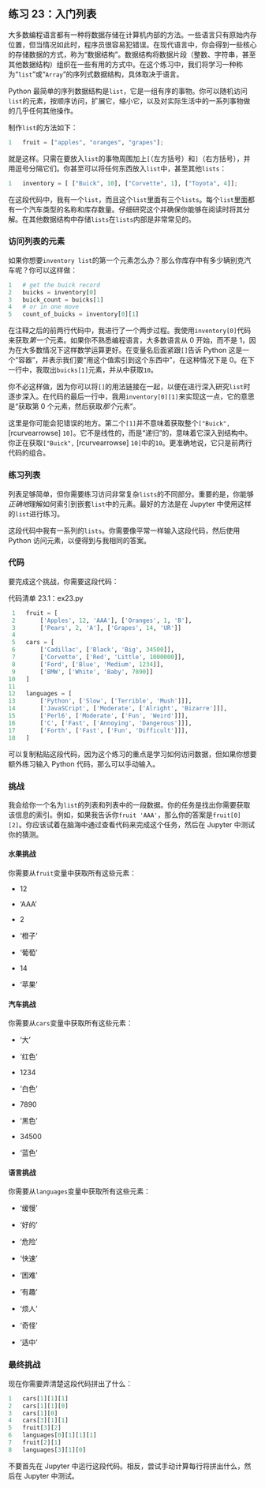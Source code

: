 ## 练习 23：入门列表

大多数编程语言都有一种将数据存储在计算机内部的方法。一些语言只有原始内存位置，但当情况如此时，程序员很容易犯错误。在现代语言中，你会得到一些核心的存储数据的方式，称为“数据结构”。数据结构将数据片段（整数、字符串，甚至其他数据结构）组织在一些有用的方式中。在这个练习中，我们将学习一种称为“`list`”或“`Array`”的序列式数据结构，具体取决于语言。

Python 最简单的序列数据结构是`list`，它是一组有序的事物。你可以随机访问`list`的元素，按顺序访问，扩展它，缩小它，以及对实际生活中的一系列事物做的几乎任何其他操作。

制作`list`的方法如下：

```py
1   fruit = ["apples", "oranges", "grapes"];
```

就是这样。只需在要放入`list`的事物周围加上`[`（左方括号）和`]`（右方括号），并用逗号分隔它们。你甚至可以将任何东西放入`list`中，甚至其他`lists`：

```py
1   inventory = [ ["Buick", 10], ["Corvette", 1], ["Toyota", 4]];
```

在这段代码中，我有一个`list`，而且这个`list`里面有三个`lists`。每个`list`里面都有一个汽车类型的名称和库存数量。仔细研究这个并确保你能够在阅读时将其分解。在其他数据结构中存储`lists`在`lists`内部是非常常见的。

### 访问列表的元素

如果你想要`inventory list`的第一个元素怎么办？那么你库存中有多少辆别克汽车呢？你可以这样做：

```py
1   # get the buick record
2   buicks = inventory[0]
3   buick_count = buicks[1]
4   # or in one move
5   count_of_buicks = inventory[0][1]
```

在注释之后的前两行代码中，我进行了一个两步过程。我使用`inventory[0]`代码来获取*第一个*元素。如果你不熟悉编程语言，大多数语言从 0 开始，而不是 1，因为在大多数情况下这样数学运算更好。在变量名后面紧跟`[]`告诉 Python 这是一个“容器”，并表示我们要“用这个值索引到这个东西中”，在这种情况下是 0。在下一行中，我取出`buicks[1]`元素，并从中获取`10`。

你不必这样做，因为你可以将`[]`的用法链接在一起，以便在进行深入研究`list`时逐步深入。在代码的最后一行中，我用`inventory[0][1]`来实现这一点，它的意思是“获取第 0 个元素，然后获取*那个*元素”。

这里是你可能会犯错误的地方。第二个`[1]`并不意味着获取整个`["Buick",` [rcurvearrowse] `10]`。它不是线性的，而是“递归”的，意味着它深入到结构中。你正在获取`["Buick",` [rcurvearrowse] `10]`中的`10`。更准确地说，它只是前两行代码的组合。

### 练习列表

列表足够简单，但你需要练习访问非常复杂`lists`的不同部分。重要的是，你能够*正确地*理解如何索引到嵌套`list`中的元素。最好的方法是在 Jupyter 中使用这样的`list`进行练习。

这段代码中我有一系列的`lists`。你需要像平常一样输入这段代码，然后使用 Python 访问元素，以便得到与我相同的答案。

### 代码

要完成这个挑战，你需要这段代码：

代码清单 23.1：ex23.py

```py
 1   fruit = [
 2       ['Apples', 12, 'AAA'], ['Oranges', 1, 'B'],
 3       ['Pears', 2, 'A'], ['Grapes', 14, 'UR']]
 4
 5   cars = [
 6       ['Cadillac', ['Black', 'Big', 34500]],
 7       ['Corvette', ['Red', 'Little', 1000000]],
 8       ['Ford', ['Blue', 'Medium', 1234]],
 9       ['BMW', ['White', 'Baby', 7890]]
10   ]
11
12   languages = [
13       ['Python', ['Slow', ['Terrible', 'Mush']]],
14       ['JavaSCript', ['Moderate', ['Alright', 'Bizarre']]],
15       ['Perl6', ['Moderate', ['Fun', 'Weird']]],
16       ['C', ['Fast', ['Annoying', 'Dangerous']]],
17       ['Forth', ['Fast', ['Fun', 'Difficult']]],
18   ]
```

可以复制粘贴这段代码，因为这个练习的重点是学习如何访问数据，但如果你想要额外练习输入 Python 代码，那么可以手动输入。

### 挑战

我会给你一个名为`list`的列表和列表中的一段数据。你的任务是找出你需要获取该信息的索引。例如，如果我告诉你`fruit 'AAA'`，那么你的答案是`fruit[0][2]`。你应该试着在脑海中通过查看代码来完成这个任务，然后在 Jupyter 中测试你的猜测。

#### 水果挑战

你需要从`fruit`变量中获取所有这些元素：

+   12

+   ‘AAA’

+   2

+   ‘橙子’

+   ‘葡萄’

+   14

+   ‘苹果’

#### 汽车挑战

你需要从`cars`变量中获取所有这些元素：

+   ‘大’

+   ‘红色’

+   1234

+   ‘白色’

+   7890

+   ‘黑色’

+   34500

+   ‘蓝色’

#### 语言挑战

你需要从`languages`变量中获取所有这些元素：

+   ‘缓慢’

+   ‘好的’

+   ‘危险’

+   ‘快速’

+   ‘困难’

+   ‘有趣’

+   ‘烦人’

+   ‘奇怪’

+   ‘适中’

### 最终挑战

现在你需要弄清楚这段代码拼出了什么：

```py
1   cars[1][1][1]
2   cars[1][1][0]
3   cars[1][0]
4   cars[3][1][1]
5   fruit[3][2]
6   languages[0][1][1][1]
7   fruit[2][1]
8   languages[3][1][0]
```

不要首先在 Jupyter 中运行这段代码。相反，尝试手动计算每行将拼出什么，然后在 Jupyter 中测试。
